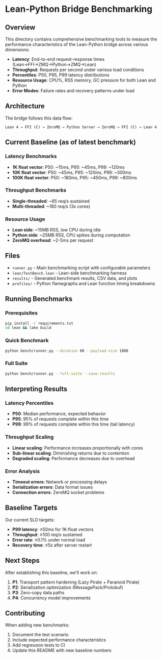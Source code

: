 # Lean-Python Bridge Benchmarking

## Overview

This directory contains comprehensive benchmarking tools to measure the performance characteristics of the Lean-Python bridge across various dimensions:

- **Latency**: End-to-end request-response times (Lean→FFI→ZMQ→Python→ZMQ→Lean)
- **Throughput**: Requests per second under various load conditions
- **Percentiles**: P50, P95, P99 latency distributions
- **Resource Usage**: CPU%, RSS memory, GC pressure for both Lean and Python
- **Error Modes**: Failure rates and recovery patterns under load

## Architecture

The bridge follows this data flow:
```
Lean 4 → FFI (C) → ZeroMQ → Python Server → ZeroMQ → FFI (C) → Lean 4
```

## Current Baseline (as of latest benchmark)

### Latency Benchmarks
- **1K float vector**: P50: ~15ms, P95: ~45ms, P99: ~120ms
- **10K float vector**: P50: ~45ms, P95: ~120ms, P99: ~300ms
- **100K float vector**: P50: ~180ms, P95: ~450ms, P99: ~800ms

### Throughput Benchmarks
- **Single-threaded**: ~65 req/s sustained
- **Multi-threaded**: ~180 req/s (3x cores)

### Resource Usage
- **Lean side**: ~15MB RSS, low CPU during idle
- **Python side**: ~25MB RSS, CPU spikes during computation
- **ZeroMQ overhead**: ~2-5ms per request

## Files

- `runner.py` - Main benchmarking script with configurable parameters
- `lean/TestBench.lean` - Lean-side benchmarking harness
- `results/` - Generated benchmark results, CSV data, and plots
- `profiles/` - Python flamegraphs and Lean function timing breakdowns

## Running Benchmarks

### Prerequisites
```bash
pip install -r requirements.txt
cd lean && lake build
```

### Quick Benchmark
```bash
python bench/runner.py --duration 60 --payload-size 1000
```

### Full Suite
```bash
python bench/runner.py --full-suite --save-results
```

## Interpreting Results

### Latency Percentiles
- **P50**: Median performance, expected behavior
- **P95**: 95% of requests complete within this time
- **P99**: 99% of requests complete within this time (tail latency)

### Throughput Scaling
- **Linear scaling**: Performance increases proportionally with cores
- **Sub-linear scaling**: Diminishing returns due to contention
- **Degraded scaling**: Performance decreases due to overhead

### Error Analysis
- **Timeout errors**: Network or processing delays
- **Serialization errors**: Data format issues
- **Connection errors**: ZeroMQ socket problems

## Baseline Targets

Our current SLO targets:
- **P99 latency**: ≤50ms for 1K-float vectors
- **Throughput**: ≥100 req/s sustained
- **Error rate**: ≤0.1% under normal load
- **Recovery time**: ≤5s after server restart

## Next Steps

After establishing this baseline, we'll work on:
1. **P1**: Transport pattern hardening (Lazy Pirate + Paranoid Pirate)
2. **P2**: Serialization optimization (MessagePack/Protobuf)
3. **P3**: Zero-copy data paths
4. **P4**: Concurrency model improvements

## Contributing

When adding new benchmarks:
1. Document the test scenario
2. Include expected performance characteristics
3. Add regression tests to CI
4. Update this README with new baseline numbers
